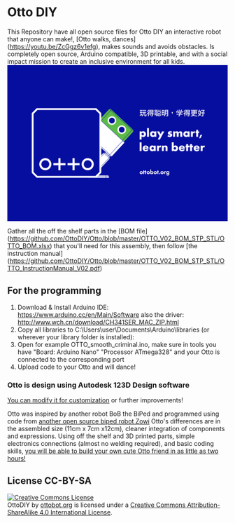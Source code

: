# Otto DIY

This Repository have all open source files for Otto DIY an interactive robot that anyone can make!,
[Otto walks, dances] (https://youtu.be/ZcGgz6v1efg), makes sounds and avoids obstacles.
Is completely open source, Arduino compatible, 3D printable, and with a social impact mission to create an inclusive environment for all kids.
<img src="OTTO_main.jpg" width="700" align="center"> 

Gather all the off the shelf parts in the [BOM file] (https://github.com/OttoDIY/Otto/blob/master/OTTO_V02_BOM_STP_STL/OTTO_BOM.xlsx) that you'll need for this assembly, then follow [the instruction manual] (https://github.com/OttoDIY/Otto/blob/master/OTTO_V02_BOM_STP_STL/OTTO_InstructionManual_V02.pdf)
## For the programming
1. Download & Install Arduino IDE: https://www.arduino.cc/en/Main/Software also the driver: http://www.wch.cn/download/CH341SER_MAC_ZIP.html
2. Copy all libraries to C:\Users\user\Documents\Arduino\libraries (or wherever your library folder is installed):
3. Open  for example OTTO_smooth_criminal.ino, make sure in tools you have "Board: Arduino Nano" "Processor ATmega328" and your Otto is connected to the corresponding port
4. Upload code to your Otto and will dance!

### Otto is design using Autodesk 123D Design software 
[You can modify it for customization](http://www.123dapp.com/Project/Otto-build-your-own-robot/5658683) or further improvements!

Otto was inspired by another robot BoB the BiPed and programmed using code from [another open source biped robot Zowi](https://github.com/bqlabs/zowi)
Otto's differences are in the assembled size (11cm x 7cm x12cm), cleaner integration of components and expressions. 
Using off the shelf and 3D printed parts, simple electronics connections (almost no welding required), and basic coding skills, [you will be able to build your own cute Otto friend in as little as two hours!](http://www.instructables.com/id/Otto-Build-You-Own-Robot-in-Two-Hours/)

## License CC-BY-SA
<a rel="license" href="http://creativecommons.org/licenses/by-sa/4.0/"><img alt="Creative Commons License" style="border-width:0" src="https://i.creativecommons.org/l/by-sa/4.0/88x31.png" /></a><br /><span xmlns:dct="http://purl.org/dc/terms/" property="dct:title">OttoDIY</span> by <a xmlns:cc="http://creativecommons.org/ns#" href="ottobot.org" property="cc:attributionName" rel="cc:attributionURL">ottobot.org</a> is licensed under a <a rel="license" href="http://creativecommons.org/licenses/by-sa/4.0/">Creative Commons Attribution-ShareAlike 4.0 International License</a>.
